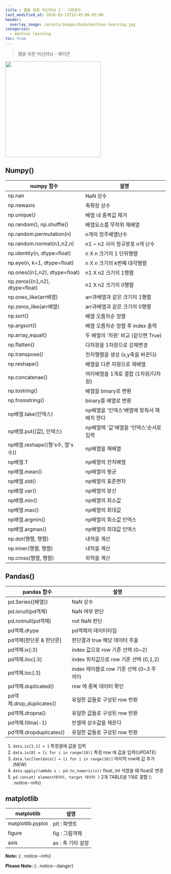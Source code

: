 ```yaml
---
title : 웹을 위한 머신러닝 1 - 기본함수
last_modified_at: 2018-03-13T15:45:06-05:00
header:
  overlay_image: /assets/images/book/machine-learning.jpg
categories:
  - machine learning
toc: true
---
```



> 웹을 위한 머신러닝 - 에이콘

<img src="http://acornpub.co.kr/tb/detail/book/dm/qn/1489112679ajXucfb6.jpg" width='300'>


## **Numpy()**

|  numpy 함수 |  설명 |
|-------------|-------|
| np.nan      | NaN 상수 |
| np.newaxis  | 축확장 상수|
| np.unique() | 배열 내 중복값 제거 |
| np.random(), np.shuffle() | 배열요소를 무작위 재배열 |
| np.random.permutation(n) | n개의 정주배열난수 |
| np.random.normal(n1,n2,n) | n1 ~ n2 사이 정규분포 n개 난수|
| np.identity(n, dtype=float) | n X n 크기의 1 단위행렬 |
| np.eye(n, k=1, dtype=float) | n X n 크기의 k번째 대각행렬 | 
| np.ones((n1,n2), dtype=float) | n1 X n2 크기의 1행렬 |
| np.zeros((n1,n2), dtype=float) | n1 X n2 크기의 0행렬 |
| np.ones_like(arr배열) | arr과배열과 같은 크기의 1행렬 |
| np.zeros_like(arr배열) | arr과배열과 같은 크기의 0행렬 |
| np.sort() | 배열 오름차순 정렬 |
| np.argsort() | 배열 오름차순 정렬 후 index 출력 |
| np.array_equal() | 두 배열의 '차원' 비교 (같으면 True)
| np.flatten() | 다차원을 1차원으로 강제변경 |
| np.transpose() | 전치행렬을 생성 (x,y축을 바꾼다) |
| np.reshape()  | 배열을 다른 차원으로 재배열 |
| np.concatenae() | 여러배열을 1개로 결합 (1차원/다차원)|
| np.tostring() | 배열을 binary로 변환 |
| np.fromstring() | binary를 배열로 변환 |
| np배열.take(인덱스) | np배열을 '인덱스'배열에 맞춰서 재배치 한다 |
| np배열.put([값], 인덱스) | np배열에 '값'배열을 '인덱스'순서로 입력 |
| np배열.reshape((행's수, 열's수)) | np배열을 재배열 |
| np배열.T     | np배열의 전치배열 |
| np배열.mean() | np배열의 평균 |
| np배열.std() | np배열의 표준편차 |
| np배열.var() | np배열의 분산 |
| np배열.min() | np배열의 최소값 |
| np배열.max() | np배열의 최대값 |
| np배열.argmin() | np배열의 최소값 인덱스 |
| np배열.argmax() | np배열의 최대값 인덱스 |
| np.dot(행렬, 행렬)  | 내적을 계산 | 
| np.inner(행렬, 행렬)| 내적을 계산 |
| np.cross(행렬, 행렬)| 외적을 계산 |


## **Pandas()**

|  pandas 함수 |  설명 |
|--------------|-------|
| pd.Series([배열]) | NaN 상수 |
| pd.isnull(pd객체)  | NaN 여부 판단 | 
| pd.notnull(pd객체) | not NaN 판단 |
| pd객체.dtype | pd객체의 데이터타입 |
| pd객체[판단문 & 판단문] | 판단결과 true 해당 데이터 추출 |
| pd객체.ix[:3] | index 값으로 row 기준 선택 (0~2) |
| pd객체.iloc[:3] | index 위치값으로 row 기준 선택 (0,1,2)|
| pd객체.loc[:3] | index 레이블로 row 기준 선택 (0~3 주의!!) |
| pd객체.duplicated() | row 에 중복 데이터 확인 |
| pd객체.drop_duplicates() | 유일한 값들로 구성된 row 반환 |
| pd객체.dropna() | 유일한 값들로 구성된 row 반환 |
| pd객체.fillna(-1) | 빈셀에 상수값을 채운다 |
| pd객체.dropduplicates() | 유일한 값들로 구성된 row 반환 |


1. `data.ix[3,1] = 1` 특정셀에 값을 입력
1. `data.ix[0] = [i for i in range(10)]` 특정 row 에 값을 입력(UPDATE) 
1. `data.loc[len(data)] = [i for i in range(10)]` 마지막 row에 값 추가 (NEW)
1. `data.apply(lambda x : pd.to_numeric(x))` float, int 석였을 떄 float로 변경
1. `pd.concat( element데이터, target 데이터 )` 2개 TABLE을 1개로 결합
{: .notice--info}


## **matplotlib**

|  matplotlib |  설명 |
|--------------|-------|
| matplotlib.pyplot | plt : 파렛트 |
| figure | fig : 그림객체 |
| axis | ax : 축 기타 설정 |


**Note:**
{: .notice--info}

**Please Note:**
{: .notice--danger}